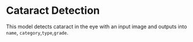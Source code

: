 # Cataract Detection

This model detects cataract in the eye with an input image and outputs into `name`, `category`,`type`,`grade`.

